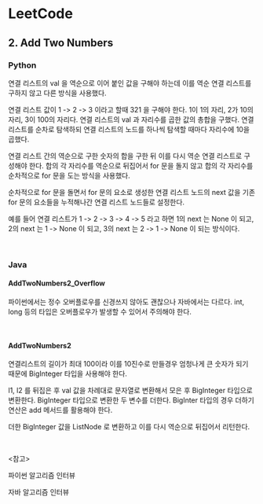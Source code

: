 # LeetCode

## 2. Add Two Numbers

### Python

연결 리스트의 val 을 역순으로 이어 붙인 값을 구해야 하는데 이를 역순 연결 리스트를 구하지 않고 다른 방식을 사용했다. 

연결 리스트 값이 1 -> 2 -> 3 이라고 할때 321 을 구해야 한다. 1이 1의 자리, 2가 10의 자리, 3이 100의 자리다. 연결 리스트의 val 과 자리수를 곱한 값의 총합을 구했다. 연결 리스트를 순차로 탐색하되 연결 리스트의 노드를 하나씩 탐색할 때마다 자리수에 10을 곱했다.

연결 리스트 간의 역순으로 구한 숫자의 합을 구한 뒤 이를 다시 역순 연결 리스트로 구성해야 한다. 합의 각 자리수를 역순으로 뒤집어서 for 문을 돌지 않고 합의 각 자리수를 순차적으로 for 문을 도는 방식을 사용했다. 

순차적으로 for 문을 돌면서 for 문의 요소로 생성한 연결 리스트 노드의 next 값을 기존 for 문의 요소들을 누적해나간 연결 리스트 노드들로 설정한다. 

예를 들어 연결 리스트가 1 -> 2 -> 3 -> 4 -> 5 라고 하면 1의 next 는 None 이 되고, 2의 next 는 1 -> None 이 되고, 3의 next 는 2 -> 1 -> None 이 되는 방식이다.

<br>

### Java

#### AddTwoNumbers2_Overflow

파이썬에서는 정수 오버플로우를 신경쓰지 않아도 괜찮으나 자바에서는 다르다. int, long 등의 타입은 오버플로우가 발생할 수 있어서 주의해야 한다.

<br>

#### AddTwoNumbers2

연결리스트의 길이가 최대 100이라 이를 10진수로 만들경우 엄청나게 큰 숫자가 되기 때문에 BigInteger 타입을 사용해야 한다.

l1, l2 를 뒤집은 후 val 값을 차례대로 문자열로 변환해서 모은 후 BigInteger 타입으로 변환한다. BigInteger 타입으로 변환한 두 변수를 더한다. BigInter 타입의 경우 더하기 연산은 add 메서드를 활용해야 한다.

더한 BigInteger 값을 ListNode 로 변환하고 이를 다시 역순으로 뒤집어서 리턴한다.

<br>

<참고>

파이썬 알고리즘 인터뷰

자바 알고리즘 인터뷰

